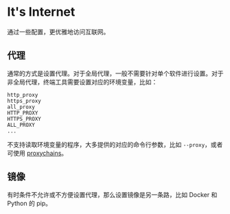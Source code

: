# It's Internet

通过一些配置，更优雅地访问互联网。

## 代理

通常的方式是设置代理。对于全局代理，一般不需要针对单个软件进行设置。对于非全局代理，终端工具需要设置对应的环境变量，比如：

```
http_proxy
https_proxy
all_proxy
HTTP_PROXY
HTTPS_PROXY
ALL_PROXY
...
```

不支持读取环境变量的程序，大多提供的对应的命令行参数，比如 `--proxy`，或者可使用 [proxychains](https://github.com/haad/proxychains)。

## 镜像

有时条件不允许或不方便设置代理，那么设置镜像是另一条路，比如 Docker 和 Python 的 pip。
